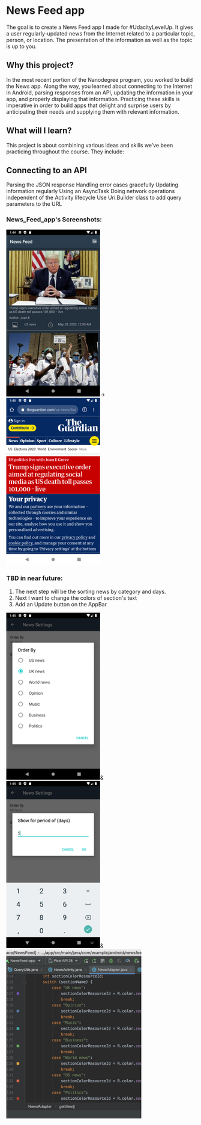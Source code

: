 # News Feed app

The goal is to create a News Feed app I made for #UdacityLevelUp. 
It gives a user regularly-updated news from the Internet related to a particular topic, person, or location. The presentation of the information as well as the topic is up to you.

## Why this project?
In the most recent portion of the Nanodegree program, you worked to build the News app. Along the way, you learned about connecting to the Internet in Android, parsing responses from an API, updating the information in your app, and properly displaying that information. Practicing these skills is imperative in order to build apps that delight and surprise users by anticipating their needs and supplying them with relevant information.

## What will I learn?
This project is about combining various ideas and skills we’ve been practicing throughout the course. They include:

## Connecting to an API
Parsing the JSON response
Handling error cases gracefully
Updating information regularly
Using an AsyncTask
Doing network operations independent of the Activity lifecycle
Use Uri.Builder class to add query parameters to the URL

### News_Feed_app's Screenshots:
<img src="https://github.com/mobilotest/News_Feed_app/blob/master/Images/first.png" width = 250>-><img src="https://github.com/mobilotest/News_Feed_app/blob/master/Images/second.png" width = 250>

### TBD in near future:
1. The next step will be the sorting news by category and days.
2. Next I want to change the colors of section's text
3. Add an Update button on the AppBar

<img src="https://github.com/mobilotest/News_Feed_app/blob/master/Images/third.png" width = 250>&<img src="https://github.com/mobilotest/News_Feed_app/blob/master/Images/fourth.png" width = 250>&<img src="https://github.com/mobilotest/News_Feed_app/blob/master/Images/fifth.png" width = 360>
